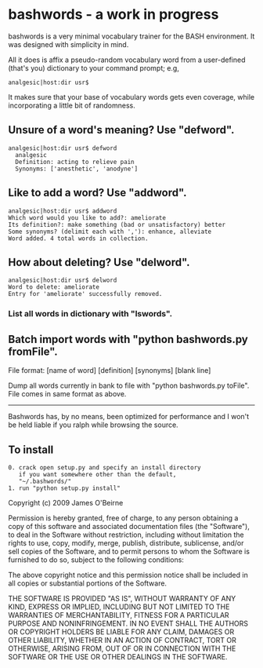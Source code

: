 
# bashwords - a work in progress

bashwords is a very minimal vocabulary trainer for the BASH
environment. It was designed with simplicity in mind.

All it does is affix a pseudo-random vocabulary
word from a user-defined (that's you) dictionary to your
command prompt; e.g,

    analgesic|host:dir usr$

It makes sure that your base of vocabulary words gets even coverage,
while incorporating a little bit of randomness.

## Unsure of a word's meaning? Use "defword".

    analgesic|host:dir usr$ defword
      analgesic
      Definition: acting to relieve pain
      Synonyms: ['anesthetic', 'anodyne']
  
## Like to add a word? Use "addword".

    analgesic|host:dir usr$ addword
    Which word would you like to add?: ameliorate
    Its definition?: make something (bad or unsatisfactory) better
    Some synonyms? (delimit each with ','): enhance, alleviate 
    Word added. 4 total words in collection.

## How about deleting? Use "delword".

    analgesic|host:dir usr$ delword
    Word to delete: ameliorate
    Entry for 'ameliorate' successfully removed.

### List all words in dictionary with "lswords".

## Batch import words with "python bashwords.py fromFile".
  File format:
      [name of word]
      [definition]
      [synonyms]
      [blank line]

  Dump all words currently in bank to file with
  "python bashwords.py toFile". File comes in same format as above.

  ------------------------

  Bashwords has, by no means, been optimized for performance and I
  won't be held liable if you ralph while browsing the source.

## To install
    0. crack open setup.py and specify an install directory
       if you want somewhere other than the default, 
       "~/.bashwords/"
    1. run "python setup.py install"

    
Copyright (c) 2009 James O'Beirne

Permission is hereby granted, free of charge, to any person
obtaining a copy of this software and associated documentation
files (the "Software"), to deal in the Software without
restriction, including without limitation the rights to use,
copy, modify, merge, publish, distribute, sublicense, and/or sell
copies of the Software, and to permit persons to whom the
Software is furnished to do so, subject to the following
conditions:

The above copyright notice and this permission notice shall be
included in all copies or substantial portions of the Software.

THE SOFTWARE IS PROVIDED "AS IS", WITHOUT WARRANTY OF ANY KIND,
EXPRESS OR IMPLIED, INCLUDING BUT NOT LIMITED TO THE WARRANTIES
OF MERCHANTABILITY, FITNESS FOR A PARTICULAR PURPOSE AND
NONINFRINGEMENT. IN NO EVENT SHALL THE AUTHORS OR COPYRIGHT
HOLDERS BE LIABLE FOR ANY CLAIM, DAMAGES OR OTHER LIABILITY,
WHETHER IN AN ACTION OF CONTRACT, TORT OR OTHERWISE, ARISING
FROM, OUT OF OR IN CONNECTION WITH THE SOFTWARE OR THE USE OR
OTHER DEALINGS IN THE SOFTWARE.

